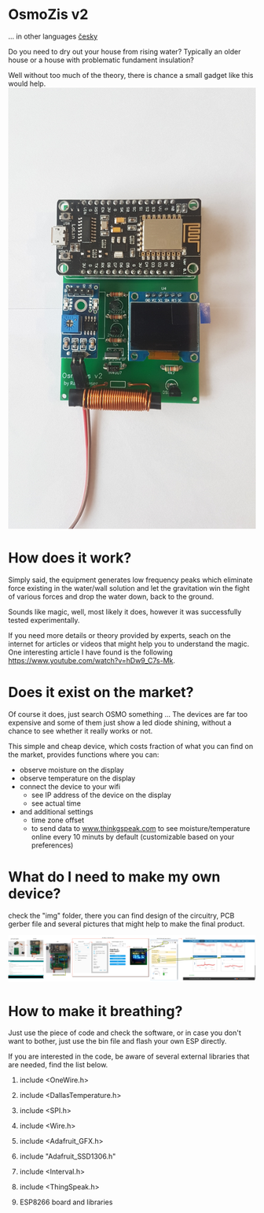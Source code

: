 # OsmoZis v2

... in other languages [česky](README.cs.md)

Do you need to dry out your house from rising water? Typically an older house or a house with problematic fundament insulation?

Well without too much of the theory, there is chance a small gadget like this would help.
![OsmoZis v2](img/OsmoZis_20190120_110924.jpg)

# How does it work?
Simply said, the equipment generates low frequency peaks which eliminate force existing in the water/wall solution and let the gravitation win the fight of various forces and drop the water down, back to the ground.

Sounds like magic, well, most likely it does, however it was successfully tested experimentally.

If you need more details or theory provided by experts, seach on the internet for articles or videos that might help you to understand the magic. One interesting article I have found is the following https://www.youtube.com/watch?v=hDw9_C7s-Mk.

# Does it exist on the market?
Of course it does, just search OSMO something ... The devices are far too expensive and some of them just show a led diode shining, without a chance to see whether it really works or not.

This simple and cheap device, which costs fraction of what you can find on the market, provides functions where you can:
* observe moisture on the display
* observe temperature on the display
* connect the device to your wifi
  * see IP address of the device on the display
  *  see actual time
* and additional settings
  * time zone offset
  * to send data to www.thinkgspeak.com to see moisture/temperature online every 10 minuts by default (customizable based on your preferences)


# What do I need to make my own device?
check the "img" folder, there you can find design of the circuitry, PCB gerber file and several pictures that might help to make the final product.

![setup](img/how_to_set_it_up.jpg)

# How to make it breathing?
Just use the piece of code and check the software, or in case you don't want to bother, just use the bin file and flash your own ESP directly.

If you are interested in the code, be aware of several external libraries that are needed, find the list below.

1. include <OneWire.h> 
2. include <DallasTemperature.h>

3. include <SPI.h>
4. include <Wire.h>
5. include <Adafruit_GFX.h>
6. include "Adafruit_SSD1306.h"

7. include <Interval.h>
8. include <ThingSpeak.h>

9. ESP8266 board and libraries
